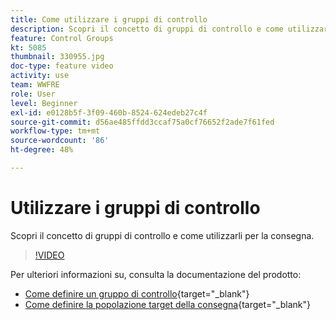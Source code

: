 ```yaml
---
title: Come utilizzare i gruppi di controllo
description: Scopri il concetto di gruppi di controllo e come utilizzarli per la consegna.
feature: Control Groups
kt: 5085
thumbnail: 330955.jpg
doc-type: feature video
activity: use
team: WWFRE
role: User
level: Beginner
exl-id: e0128b5f-3f09-460b-8524-624edeb27c4f
source-git-commit: d56ae485ffdd3ccaf75a0cf76652f2ade7f61fed
workflow-type: tm+mt
source-wordcount: '86'
ht-degree: 48%

---
```


# Utilizzare i gruppi di controllo

Scopri il concetto di gruppi di controllo e come utilizzarli per la consegna.

>[!VIDEO](https://video.tv.adobe.com/v/330955?quality=12&learn=on)

Per ulteriori informazioni su, consulta la documentazione del prodotto:

* [Come definire un gruppo di controllo](https://experienceleague.adobe.com/docs/campaign-classic/using/orchestrating-campaigns/orchestrate-campaigns/marketing-campaign-target.html?lang=en#defining-a-control-group){target="_blank"}
* [Come definire la popolazione target della consegna](https://experienceleague.adobe.com/docs/campaign-classic/using/sending-messages/key-steps-when-creating-a-delivery/steps-defining-the-target-population.html?lang=en){target="_blank"}

